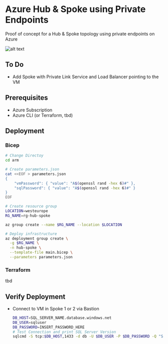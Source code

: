 # Azure Hub & Spoke using Private Endpoints

Proof of concept for a Hub &amp; Spoke topology using private endpoints on Azure

![alt text](https://learn.microsoft.com/en-us/training/wwl-azure/design-implement-private-access-to-azure-services/media/hub-spoke-azure-dns-0b3715ed.png)

## To Do

- Add Spoke with Private Link Service and Load Balancer pointing to the VM

## Prerequisites

- Azure Subscription
- Azure CLI (or Terraform, tbd)

## Deployment

### Bicep

```bash
# Change Directoy
cd arm

# Create parameters.json
cat <<EOF > parameters.json
{
    "vmPassword": { "value": "A$(openssl rand -hex 6)#" },
    "sqlPassword": { "value": "A$(openssl rand -hex 6)#" }
}
EOF

# Create resource group
LOCATION=westeurope
RG_NAME=rg-hub-spoke

az group create --name $RG_NAME --location $LOCATION

# Deploy infrastructure
az deployment group create \
  -g $RG_NAME \
  -n hub-spoke \
  --template-file main.bicep \
  --parameters parameters.json
```

### Terraform

tbd

## Verify Deployment

- Connect to VM in Spoke 1 or 2 via Bastion
    ```bash
    DB_HOST=SQL_SERVER_NAME.database.windows.net
    DB_USER=sqluser
    DB_PASSWORD=INSERT_PASSWORD_HERE
    # Test Connection and print SQL Server Version
    sqlcmd -S tcp:$DB_HOST,1433 -d db -U $DB_USER -P $DB_PASSWORD -Q "SELECT @@VERSION"
    ```
